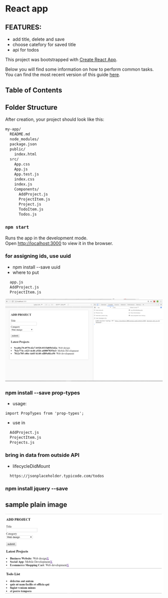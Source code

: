 # React app 

## FEATURES:
* add title, delete and save
* choose catefory for saved title
* api for todos

This project was bootstrapped with [Create React App](https://github.com/facebookincubator/create-react-app).

Below you will find some information on how to perform common tasks.<br>
You can find the most recent version of this guide [here](https://github.com/facebookincubator/create-react-app/blob/master/packages/react-scripts/template/README.md).

## Table of Contents

## Folder Structure

After creation, your project should look like this:

```
my-app/
  README.md
  node_modules/
  package.json
  public/
    index.html
  src/
    App.css
    App.js
    App.test.js
    index.css
    index.js
    Components/
      AddProject.js
      ProjectItem.js
      Project.js
      TodoItem.js
      Todos.js
```

### `npm start`

Runs the app in the development mode.<br>
Open [http://localhost:3000](http://localhost:3000) to view it in the browser.

### for assigning ids, use uuid
* npm install --save uuid
* where to put

```
  app.js
  AddProject.js
  ProjectItem.js
```
![alt-text](images/id.png)

### npm install --save prop-types
* usage: 
```
import PropTypes from 'prop-types';
```

* use in
```
  AddProject.js
  ProjectItem.js
  Projects.js
```

### bring in data from outside API
* lifecycleDidMount
```
  https://jsonplaceholder.typicode.com/todos
```

### npm install jquery --save

## sample plain image
![alt-text](images/plain.png)
